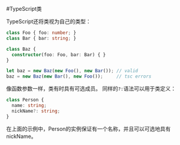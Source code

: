 #TypeScript类

TypeScript还将类视为自己的类型：
```ts
class Foo { foo: number; }
class Bar { bar: string; }

class Baz { 
  constructor(foo: Foo, bar: Bar) { }
}

let baz = new Baz(new Foo(), new Bar()); // valid
baz = new Baz(new Bar(), new Foo());     // tsc errors
```
像函数参数一样，类有时具有可选成员。 同样的`?:`语法可以用于类定义：
```ts
class Person {
  name: string;
  nickName?: string;
}
```
在上面的示例中，Person的实例保证有一个名称，并且可以可选地具有nickName。